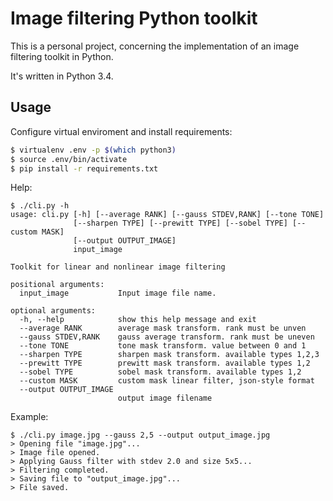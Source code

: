 # Image filtering Python toolkit

This is a personal project, concerning the implementation of an image filtering toolkit in Python.

It's written in Python 3.4.

## Usage

Configure virtual enviroment and install requirements:
```bash
$ virtualenv .env -p $(which python3)
$ source .env/bin/activate
$ pip install -r requirements.txt
```

Help:
```
$ ./cli.py -h
usage: cli.py [-h] [--average RANK] [--gauss STDEV,RANK] [--tone TONE]
              [--sharpen TYPE] [--prewitt TYPE] [--sobel TYPE] [--custom MASK]
              [--output OUTPUT_IMAGE]
              input_image

Toolkit for linear and nonlinear image filtering

positional arguments:
  input_image           Input image file name.

optional arguments:
  -h, --help            show this help message and exit
  --average RANK        average mask transform. rank must be unven
  --gauss STDEV,RANK    gauss average transform. rank must be uneven
  --tone TONE           tone mask transform. value between 0 and 1
  --sharpen TYPE        sharpen mask transform. available types 1,2,3
  --prewitt TYPE        prewitt mask transform. available types 1,2
  --sobel TYPE          sobel mask transform. available types 1,2
  --custom MASK         custom mask linear filter, json-style format
  --output OUTPUT_IMAGE
                        output image filename
```

Example:
```
$ ./cli.py image.jpg --gauss 2,5 --output output_image.jpg
> Opening file "image.jpg"...
> Image file opened.
> Applying Gauss filter with stdev 2.0 and size 5x5...
> Filtering completed.
> Saving file to "output_image.jpg"...
> File saved.
```

